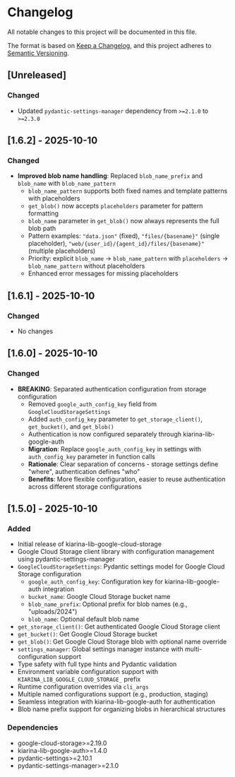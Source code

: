 # Changelog

All notable changes to this project will be documented in this file.

The format is based on [Keep a Changelog](https://keepachangelog.com/en/1.0.0/),
and this project adheres to [Semantic Versioning](https://semver.org/spec/v2.0.0.html).

## [Unreleased]

### Changed
- Updated `pydantic-settings-manager` dependency from `>=2.1.0` to `>=2.3.0`

## [1.6.2] - 2025-10-10

### Changed
- **Improved blob name handling**: Replaced `blob_name_prefix` and `blob_name` with `blob_name_pattern`
  - `blob_name_pattern` supports both fixed names and template patterns with placeholders
  - `get_blob()` now accepts `placeholders` parameter for pattern formatting
  - `blob_name` parameter in `get_blob()` now always represents the full blob path
  - Pattern examples: `"data.json"` (fixed), `"files/{basename}"` (single placeholder), `"web/{user_id}/{agent_id}/files/{basename}"` (multiple placeholders)
  - Priority: explicit `blob_name` → `blob_name_pattern` with `placeholders` → `blob_name_pattern` without placeholders
  - Enhanced error messages for missing placeholders

## [1.6.1] - 2025-10-10

### Changed
- No changes

## [1.6.0] - 2025-10-10

### Changed
- **BREAKING**: Separated authentication configuration from storage configuration
  - Removed `google_auth_config_key` field from `GoogleCloudStorageSettings`
  - Added `auth_config_key` parameter to `get_storage_client()`, `get_bucket()`, and `get_blob()`
  - Authentication is now configured separately through kiarina-lib-google-auth
  - **Migration**: Replace `google_auth_config_key` in settings with `auth_config_key` parameter in function calls
  - **Rationale**: Clear separation of concerns - storage settings define "where", authentication defines "who"
  - **Benefits**: More flexible configuration, easier to reuse authentication across different storage configurations

## [1.5.0] - 2025-10-10

### Added
- Initial release of kiarina-lib-google-cloud-storage
- Google Cloud Storage client library with configuration management using pydantic-settings-manager
- `GoogleCloudStorageSettings`: Pydantic settings model for Google Cloud Storage configuration
  - `google_auth_config_key`: Configuration key for kiarina-lib-google-auth integration
  - `bucket_name`: Google Cloud Storage bucket name
  - `blob_name_prefix`: Optional prefix for blob names (e.g., "uploads/2024")
  - `blob_name`: Optional default blob name
- `get_storage_client()`: Get authenticated Google Cloud Storage client
- `get_bucket()`: Get Google Cloud Storage bucket
- `get_blob()`: Get Google Cloud Storage blob with optional name override
- `settings_manager`: Global settings manager instance with multi-configuration support
- Type safety with full type hints and Pydantic validation
- Environment variable configuration support with `KIARINA_LIB_GOOGLE_CLOUD_STORAGE_` prefix
- Runtime configuration overrides via `cli_args`
- Multiple named configurations support (e.g., production, staging)
- Seamless integration with kiarina-lib-google-auth for authentication
- Blob name prefix support for organizing blobs in hierarchical structures

### Dependencies
- google-cloud-storage>=2.19.0
- kiarina-lib-google-auth>=1.4.0
- pydantic-settings>=2.10.1
- pydantic-settings-manager>=2.1.0
